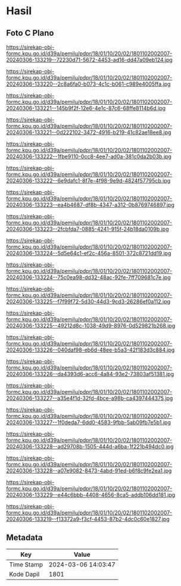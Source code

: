 # Hasil

## Foto C Plano

https://sirekap-obj-formc.kpu.go.id/d39a/pemilu/pdpr/18/01/10/20/02/1801102002007-20240306-133219--72230d71-5672-4453-ad16-dd47a09eb124.jpg

https://sirekap-obj-formc.kpu.go.id/d39a/pemilu/pdpr/18/01/10/20/02/1801102002007-20240306-133220--2c8a6fa0-b073-4c1c-b061-c989e4005ffa.jpg

https://sirekap-obj-formc.kpu.go.id/d39a/pemilu/pdpr/18/01/10/20/02/1801102002007-20240306-133221--145b9f2f-12e6-4e1c-87c6-68ffe8114b6d.jpg

https://sirekap-obj-formc.kpu.go.id/d39a/pemilu/pdpr/18/01/10/20/02/1801102002007-20240306-133221--0d222102-3472-4916-b219-41c82ae18ee8.jpg

https://sirekap-obj-formc.kpu.go.id/d39a/pemilu/pdpr/18/01/10/20/02/1801102002007-20240306-133222--1fbe9110-0cc8-4ee7-ad0a-381c0da2b03b.jpg

https://sirekap-obj-formc.kpu.go.id/d39a/pemilu/pdpr/18/01/10/20/02/1801102002007-20240306-133222--6e9dafc1-8f7e-4f98-9e9d-4824f57795cb.jpg

https://sirekap-obj-formc.kpu.go.id/d39a/pemilu/pdpr/18/01/10/20/02/1801102002007-20240306-133223--ea4b4687-df8b-4347-a312-0b8769746897.jpg

https://sirekap-obj-formc.kpu.go.id/d39a/pemilu/pdpr/18/01/10/20/02/1801102002007-20240306-133223--2fcbfda7-0885-4241-915f-24b18da0109b.jpg

https://sirekap-obj-formc.kpu.go.id/d39a/pemilu/pdpr/18/01/10/20/02/1801102002007-20240306-133224--5d5e64c1-ef2c-456a-8501-372c8721dd19.jpg

https://sirekap-obj-formc.kpu.go.id/d39a/pemilu/pdpr/18/01/10/20/02/1801102002007-20240306-133224--75c0ea98-dd32-48ac-92fe-7ff709681c7e.jpg

https://sirekap-obj-formc.kpu.go.id/d39a/pemilu/pdpr/18/01/10/20/02/1801102002007-20240306-133225--f7f99f72-5d30-44d3-9cd3-26286ef0a112.jpg

https://sirekap-obj-formc.kpu.go.id/d39a/pemilu/pdpr/18/01/10/20/02/1801102002007-20240306-133225--49212d8c-1038-49d9-8976-0d529821b268.jpg

https://sirekap-obj-formc.kpu.go.id/d39a/pemilu/pdpr/18/01/10/20/02/1801102002007-20240306-133226--040daf98-eb6d-48ee-b5a3-42f183d3c884.jpg

https://sirekap-obj-formc.kpu.go.id/d39a/pemilu/pdpr/18/01/10/20/02/1801102002007-20240306-133226--da4393d6-acc6-4a84-93e2-73803af51381.jpg

https://sirekap-obj-formc.kpu.go.id/d39a/pemilu/pdpr/18/01/10/20/02/1801102002007-20240306-133227--a35e4f1d-32fd-4bce-a98b-ca4397444375.jpg

https://sirekap-obj-formc.kpu.go.id/d39a/pemilu/pdpr/18/01/10/20/02/1801102002007-20240306-133227--1f0deda7-6dd0-4583-9fbb-5ab09fb7e5b1.jpg

https://sirekap-obj-formc.kpu.go.id/d39a/pemilu/pdpr/18/01/10/20/02/1801102002007-20240306-133228--ad29708b-1505-444d-a6ba-1f221b494dc0.jpg

https://sirekap-obj-formc.kpu.go.id/d39a/pemilu/pdpr/18/01/10/20/02/1801102002007-20240306-133228--a07e9082-8473-4abd-91ed-b6f8c9fe2ea1.jpg

https://sirekap-obj-formc.kpu.go.id/d39a/pemilu/pdpr/18/01/10/20/02/1801102002007-20240306-133229--e44c6bbb-4408-4656-8ca5-addb106dd181.jpg

https://sirekap-obj-formc.kpu.go.id/d39a/pemilu/pdpr/18/01/10/20/02/1801102002007-20240306-133219--f13372a9-f3cf-4453-87b2-4dc0c60e1827.jpg


## Metadata

| Key        | Value               |
| ---------- | ------------------- |
| Time Stamp | 2024-03-06 14:03:47 |
| Kode Dapil | 1801                |




